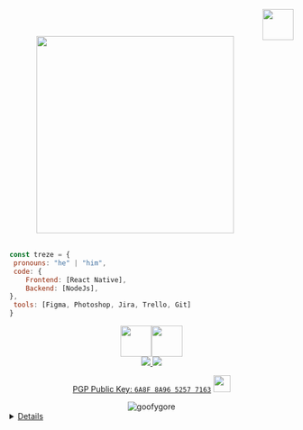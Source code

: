 <a href="https://www.linkedin.com/in/aron-chaves/" target="_blank"><img src="https://cdn.glitch.me/f914e085-7333-414f-bfc4-af653a7b139c%2FILLO_Diamond_L_Solo.gif" width="55" align="right"></a> 



</br></br>



<div align="center">
<img src="https://c.tenor.com/s2sis7cYUV8AAAAM/laughing-goofy-laugh.gif" width="350">
 </br>

 
  <br/>



</div>

 
<p align="center">
 

 ```javascript
const treze = {
  pronouns: "he" | "him",
  code: {
     Frontend: [React Native],
     Backend: [NodeJs],
 },
  tools: [Figma, Photoshop, Jira, Trello, Git]
}
```
 
 <div align="center">
<img src="https://i.giphy.com/media/eNAsjO55tPbgaor7ma/200w.webp" width="55" align="center"><img src="https://codetru.com/images/all/nodejsdis.gif" width="55" align="center">
  
  </br>
 <a href="https://archlinux.org/" target="_blank"> <img src="https://img.shields.io/badge/Linux-FCC624?style=for-the-badge&logo=linux&logoColor=black"</a>
 <a href="https://webassembly.org/" target="_blank"> <img src="https://img.shields.io/badge/WebAssembly-654FF0?style=for-the-badge&logo=WebAssembly&logoColor=white" </a>

</div>
 
  
  
 </p>



<div align="center">
 
 PGP Public Key: [`6A8F 8A96 5257 7163`](https://keybase.io/the_architect/pgp_keys.asc) <img src="https://user-images.githubusercontent.com/42378118/110234147-e3259600-7f4e-11eb-95be-0c4047144dea.gif" width="30">
 
 <div>
<img src="https://komarev.com/ghpvc/?username=goofygore&label=Views&color=f901cf&style=flat" alt="goofygore" /><a href="https://www.linkedin.com/in/aron-chaves/" target="_blank">
 </div>
 
 
 
</div>
  
 
  <details>
  <p><img src="https://github-readme-stats.vercel.app/api/top-langs?username=goofygore&show_icons=true&theme=highcontrast&locale=en&layout=compact" alt="goofygore" /></p>
</details>
